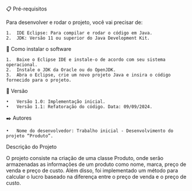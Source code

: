 📋 Pré-requisitos

Para desenvolver e rodar o projeto, você vai precisar de:

	1.	IDE Eclipse: Para compilar e rodar o código em Java.
	2.	JDK: Versão 11 ou superior do Java Development Kit.

🔧 Como instalar o software

	1.	Baixe o Eclipse IDE e instale-o de acordo com seu sistema operacional.
	2.	Instale o JDK da Oracle ou do OpenJDK.
	3.	Abra o Eclipse, crie um novo projeto Java e insira o código fornecido para o projeto.

📌 Versão

	•	Versão 1.0: Implementação inicial.
	•	Versão 1.1: Refatoração do código. Data: 09/09/2024.

✒️ Autores

	•	Nome do desenvolvedor: Trabalho inicial - Desenvolvimento do projeto “Produto”.

Descrição do Projeto

O projeto consiste na criação de uma classe Produto, onde serão armazenadas as informações de um produto como nome, marca, preço de venda e preço de custo. Além disso, foi implementado um método para calcular o lucro baseado na diferença entre o preço de venda e o preço de custo.
